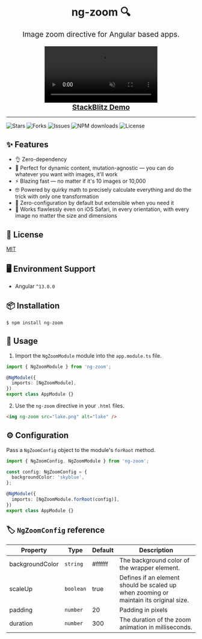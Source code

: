 <h1 align="center">ng-zoom 🔍️</h1>

<p align="center" style="font-size: 1.2rem">
  Image zoom directive for Angular based apps.
</p>

<div align="center">
  <video
    src=".github/readme/ng-zoom-demo.mov"
    autoplay="autoplay"
    loop="loop"
    muted="muted"
    style="max-width: 520px; outline: none;"
  ></video>
</div>

<div align="center">
  <a
    href="https://stackblitz.com/edit/angular-ivy-714775?file=src%2Fapp%2Fapp.module.ts"
  >
    <b style="font-size: 1.2rem">StackBlitz Demo</b>
  </a>
</div>

<hr />

<img
  src="https://img.shields.io/github/stars/carlos-dubon/ng-zoom?style=flat-square"
  alt="Stars"
/>
<img
  src="https://img.shields.io/github/forks/carlos-dubon/ng-zoom?style=flat-square"
  alt="Forks"
/>
<img
  src="https://img.shields.io/github/issues/carlos-dubon/ng-zoom?style=flat-square"
  alt="Issues"
/>
<img
  src="https://img.shields.io/npm/dt/ng-zoom?style=flat-square"
  alt="NPM downloads"
/>
<img
  src="https://img.shields.io/github/license/carlos-dubon/ng-zoom?style=flat-square"
  alt="License"
/>

## ✨ Features

- 👌 Zero-dependency
- 🧬 Perfect for dynamic content, mutation-agnostic — you can do whatever you want with images, it'll work
- ⚡️ Blazing fast — no matter if it's 10 images or 10,000
- 🤓 Powered by quirky math to precisely calculate everything and do the trick with only one transformation
- 🍦 Zero-configuration by default but extensible when you need it
- 🗿 Works flawlessly even on iOS Safari, in every orientation, with every image no matter the size and dimensions

## 🔑 License

[MIT](./LICENSE)

## 🖥 Environment Support

- Angular `^13.0.0`

## 📦 Installation

```
$ npm install ng-zoom
```

## 🔨 Usage

1. Import the `NgZoomModule` module into the `app.module.ts` file.

```TypeScript
import { NgZoomModule } from 'ng-zoom';

@NgModule({
  imports: [NgZoomModule],
})
export class AppModule {}
```

2. Use the `ng-zoom` directive in your `.html` files.

```HTML
<img ng-zoom src="lake.png" alt="lake" />
```

## ⚙️ Configuration

Pass a `NgZoomConfig` object to the module's `forRoot` method.

```TypeScript
import { NgZoomConfig, NgZoomModule } from 'ng-zoom';

const config: NgZoomConfig = {
  backgroundColor: 'skyblue',
};

@NgModule({
  imports: [NgZoomModule.forRoot(config)],
})
export class AppModule {}
```

## 🏷️ `NgZoomConfig` reference

| Property        | Type      | Default | Description                                                                           |
| --------------- | --------- | ------- | ------------------------------------------------------------------------------------- |
| backgroundColor | `string`  | #ffffff | The background color of the wrapper element.                                          |
| scaleUp         | `boolean` | true    | Defines if an element should be scaled up when zooming or maintain its original size. |
| padding         | `number`  | 20      | Padding in pixels                                                                     |
| duration        | `number`  | 300     | The duration of the zoom animation in milliseconds.                                   |
